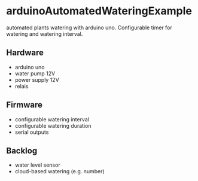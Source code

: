 # arduinoAutomatedWateringExample
automated plants watering with arduino uno. Configurable timer for watering and watering interval.

## Hardware
* arduino uno
* water pump 12V
* power supply 12V
* relais

## Firmware
* configurable watering interval
* configurable watering duration
* serial outputs

## Backlog
* water level sensor
* cloud-based watering (e.g. number)


